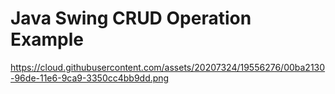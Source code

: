 # Java Swing CRUD Operation Example

https://cloud.githubusercontent.com/assets/20207324/19556276/00ba2130-96de-11e6-9ca9-3350cc4bb9dd.png
